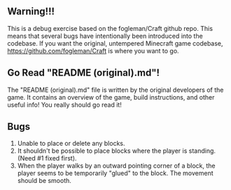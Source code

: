 ## Warning!!!

This is a debug exercise based on the fogleman/Craft github repo. This means that several bugs have intentionally been introduced into the codebase. If you want the original, untempered Minecraft game codebase, https://github.com/fogleman/Craft is where you want to go.

## Go Read "README (original).md"!

The "README (original).md" file is written by the original developers of the game. It contains an overview of the game, build instructions, and other useful info! You really should go read it!

## Bugs

1. Unable to place or delete any blocks.
2. It shouldn't be possible to place blocks where the player is standing. (Need #1 fixed first).
3. When the player walks by an outward pointing corner of a block, the player seems to be temporarily "glued" to the block. The movement should be smooth.
